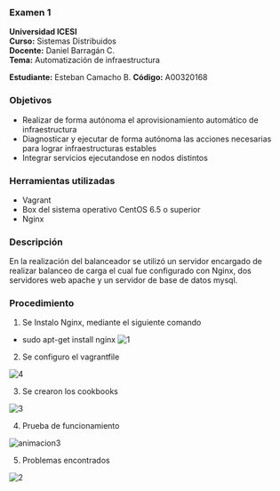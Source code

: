### Examen 1
**Universidad ICESI**  
**Curso:** Sistemas Distribuidos  
**Docente:** Daniel Barragán C.  
**Tema:** Automatización de infraestructura  

**Estudiante:** Esteban Camacho B.
**Código:** A00320168

### Objetivos
* Realizar de forma autónoma el aprovisionamiento automático de infraestructura
* Diagnosticar y ejecutar de forma autónoma las acciones necesarias para lograr infraestructuras estables
* Integrar servicios ejecutandose en nodos distintos

### Herramientas utilizadas
* Vagrant
* Box del sistema operativo CentOS 6.5 o superior
* Nginx 

### Descripción
En la realización del balanceador se utilizó un servidor encargado de realizar 
balanceo de carga el cual fue configurado con Nginx,  dos servidores web apache y 
un servidor de base de datos mysql.

### Procedimiento

1) Se Instalo Nginx, mediante el siguiente comando

* sudo apt-get install nginx
![1](https://cloud.githubusercontent.com/assets/18620736/23816438/cc2342ac-05ba-11e7-90ad-e07838ec5a5e.png)

2) Se configuro el vagrantfile

![4](https://cloud.githubusercontent.com/assets/18620736/23816750/78ba5dd8-05bc-11e7-851e-4dee176f49c8.png)

3) Se crearon los cookbooks

![3](https://cloud.githubusercontent.com/assets/18620736/23816776/a3309f8c-05bc-11e7-9a99-81aec637d3ba.png)

4) Prueba de funcionamiento

![animacion3](https://cloud.githubusercontent.com/assets/18620736/23816814/ce6ef644-05bc-11e7-8be6-8e13723e1cc4.gif)

5) Problemas encontrados

![2](https://cloud.githubusercontent.com/assets/18620736/23816848/06664eb2-05bd-11e7-9591-a3d08630dbf9.png)


